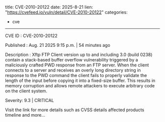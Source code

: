  
title: CVE-2010-20122
date: 2025-8-21
lien: "https://cvefeed.io/vuln/detail/CVE-2010-20122"
categories:
  - cve
---

CVE ID : CVE-2010-20122

Published :  Aug. 21
2025
9:15 p.m. | 54 minutes ago

Description : Xftp FTP Client version up to and including 3.0 (build 0238) contain a stack-based buffer overflow vulnerability triggered by a maliciously crafted PWD response from an FTP server. When the client connects to a server and receives an overly long directory string in response to the PWD command
the client fails to properly validate the length of the input before copying it into a fixed-size buffer. This results in memory corruption and allows remote attackers to execute arbitrary code on the client system.

Severity: 9.3 | CRITICAL

Visit the link for more details
such as CVSS details
affected products
timeline
and more...
